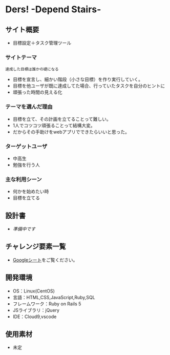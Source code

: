 # Ders! -Depend Stairs-

## サイト概要
- 目標設定＋タスク管理ツール

### サイトテーマ
```
達成した目標は誰かの礎になる
```
- 目標を宣言し、細かい階段（小さな目標）を作り実行していく。
- 目標を他ユーザが既に達成してた場合、行っていたタスクを自分のヒントに
- 頑張った時間の見える化

### テーマを選んだ理由
- 目標を立て、その計画を立てることって難しい。
- 1人でコツコツ頑張ることって結構大変。
- だからその手助けをwebアプリでできたらいいと思った。 

### ターゲットユーザ
- 中高生
- 勉強を行う人

### 主な利用シーン
- 何かを始めたい時
- 目標を立てる

## 設計書
- *準備中です*

## チャレンジ要素一覧
- [Googleシート](https://docs.google.com/spreadsheets/d/1m05_g1JO88K2z_ncjIdxV7_m-uhkwuhD6ZGa9sCk_MA)をご覧ください。

## 開発環境
- OS：Linux(CentOS)
- 言語：HTML,CSS,JavaScript,Ruby,SQL
- フレームワーク：Ruby on Rails 5
- JSライブラリ：jQuery
- IDE：Cloud9,vscode

## 使用素材
- 未定